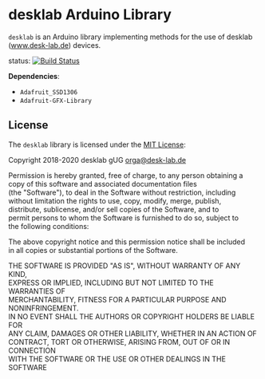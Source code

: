 # desklab Arduino Library

`desklab` is an Arduino library implementing methods for the use of desklab (www.desk-lab.de) devices.

status: [![Build Status](https://travis-ci.org/ax-sc/desklab-arduino-lib.svg?branch=master)](https://travis-ci.org/ax-sc/desklab-arduino-lib)

**Dependencies**:
 - `Adafruit_SSD1306`
 - `Adafruit-GFX-Library`

## License

The `desklab` library is licensed under the [MIT License](https://opensource.org/licenses/MIT):

Copyright 2018-2020 desklab gUG <orga@desk-lab.de>  

Permission is hereby granted, free of charge, to any person obtaining a  
copy of this software and associated documentation files  
(the "Software"), to deal in the Software without restriction, including  
without limitation the rights to use, copy, modify, merge, publish,  
distribute, sublicense, and/or sell copies of the Software, and to  
permit persons to whom the Software is furnished to do so, subject to  
the following conditions:  

The above copyright notice and this permission notice shall be included  
in all copies or substantial portions of the Software.  

THE SOFTWARE IS PROVIDED "AS IS", WITHOUT WARRANTY OF ANY KIND,  
EXPRESS OR IMPLIED, INCLUDING BUT NOT LIMITED TO THE WARRANTIES OF  
 MERCHANTABILITY, FITNESS FOR A PARTICULAR PURPOSE AND NONINFRINGEMENT.  
IN NO EVENT SHALL THE AUTHORS OR COPYRIGHT HOLDERS BE LIABLE FOR  
ANY CLAIM, DAMAGES OR OTHER LIABILITY, WHETHER IN AN ACTION OF  
CONTRACT, TORT OR OTHERWISE, ARISING FROM, OUT OF OR IN CONNECTION  
WITH THE SOFTWARE OR THE USE OR OTHER DEALINGS IN THE SOFTWARE  
